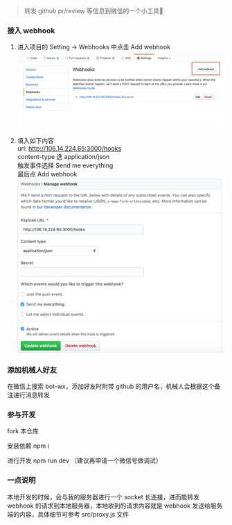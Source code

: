 > 转发 github pr/review 等信息到微信的一个小工具🔧

### 接入 webhook
1. 进入项目的 Setting -> Webhooks 中点击 Add webhook
![](img/step1.png)

2. 填入如下内容  
url: http://106.14.224.65:3000/hooks  
content-type 选 application/json  
触发事件选择 Send me everything  
最后点 Add webhook
![](img/step2.png)


### 添加机械人好友
在微信上搜索 bot-wx，添加好友时附带 github 的用户名，机械人会根据这个备注进行消息转发

### 参与开发
fork 本仓库  
  
安装依赖 npm i  

进行开发 npm run dev （建议再申请一个微信号做调试）

### 一点说明
本地开发的时候，会与我的服务器进行一个 socket 长连接，进而能转发 webhook 的请求到本地服务器，本地收到的请求内容就是 webhook 发送给服务端的内容，具体细节可参考 src/proxy.js 文件